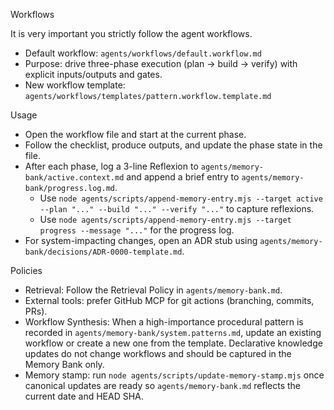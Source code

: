 Workflows

It is very important you strictly follow the agent workflows.

- Default workflow: `agents/workflows/default.workflow.md`
- Purpose: drive three-phase execution (plan → build → verify) with explicit inputs/outputs and gates.
- New workflow template: `agents/workflows/templates/pattern.workflow.template.md`

Usage

- Open the workflow file and start at the current phase.
- Follow the checklist, produce outputs, and update the phase state in the file.
- After each phase, log a 3-line Reflexion to `agents/memory-bank/active.context.md` and append a brief entry to `agents/memory-bank/progress.log.md`.
  - Use `node agents/scripts/append-memory-entry.mjs --target active --plan "..." --build "..." --verify "..."` to capture reflexions.
  - Use `node agents/scripts/append-memory-entry.mjs --target progress --message "..."` for the progress log.
- For system-impacting changes, open an ADR stub using `agents/memory-bank/decisions/ADR-0000-template.md`.

Policies

- Retrieval: Follow the Retrieval Policy in `agents/memory-bank.md`.
- External tools: prefer GitHub MCP for git actions (branching, commits, PRs).
- Workflow Synthesis: When a high-importance procedural pattern is recorded in `agents/memory-bank/system.patterns.md`, update an existing workflow or create a new one from the template. Declarative knowledge updates do not change workflows and should be captured in the Memory Bank only.
- Memory stamp: run `node agents/scripts/update-memory-stamp.mjs` once canonical updates are ready so `agents/memory-bank.md` reflects the current date and HEAD SHA.
